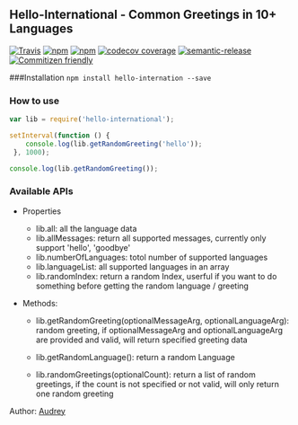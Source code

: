 ## Hello-International - Common Greetings in 10+ Languages 

[![Travis](https://img.shields.io/travis/rust-lang/rust.svg?style=flat-square)](https://travis-ci.org/vidaaudrey/hello-international)
[![npm](https://img.shields.io/npm/dm/localeval.svg?style=flat-square)](https://www.npmjs.com/package/hello-international)
[![npm](https://img.shields.io/npm/v/npm.svg?style=flat-square)](https://www.npmjs.com/package/hello-international)
[![codecov coverage](https://img.shields.io/codecov/c/github/vidaaudrey/hello-international.svg?style=flat-square)](https://codecov.io/github/vidaaudrey/hello-international)
[![semantic-release](https://img.shields.io/badge/%20%20%F0%9F%93%A6%F0%9F%9A%80-semantic--release-e10079.svg?style=flat-square)](https://github.com/semantic-release/semantic-release)
[![Commitizen friendly](https://img.shields.io/badge/commitizen-friendly-brightgreen.svg?style=flat-square)](http://commitizen.github.io/cz-cli/)


###Installation
`npm install hello-internation --save`

### How to use 
```javascript 
var lib = require('hello-international');

setInterval(function () {
    console.log(lib.getRandomGreeting('hello'));
 }, 1000);

console.log(lib.getRandomGreeting());
```

### Available APIs
* Properties
  - lib.all:  all the language data
  - lib.allMessages: return all supported messages, currently only support 'hello', 'goodbye'
  - lib.numberOfLanguages: totol number of supported languages
  - lib.languageList: all supported languages in an array 
  - lib.randomIndex: return a random Index, userful if you want to do something before getting the random language / greeting

* Methods: 
  - lib.getRandomGreeting(optionalMessageArg, optionalLanguageArg): random greeting, if optionalMessageArg and optionalLanguageArg are provided and valid, will return specified greeting data 
  - lib.getRandomLanguage(): return a random Language 

  - lib.randomGreetings(optionalCount): return a list of random greetings, if the count is not specified or not valid, will only return one random greeting



Author: [Audrey](http://audreyli.me) 

